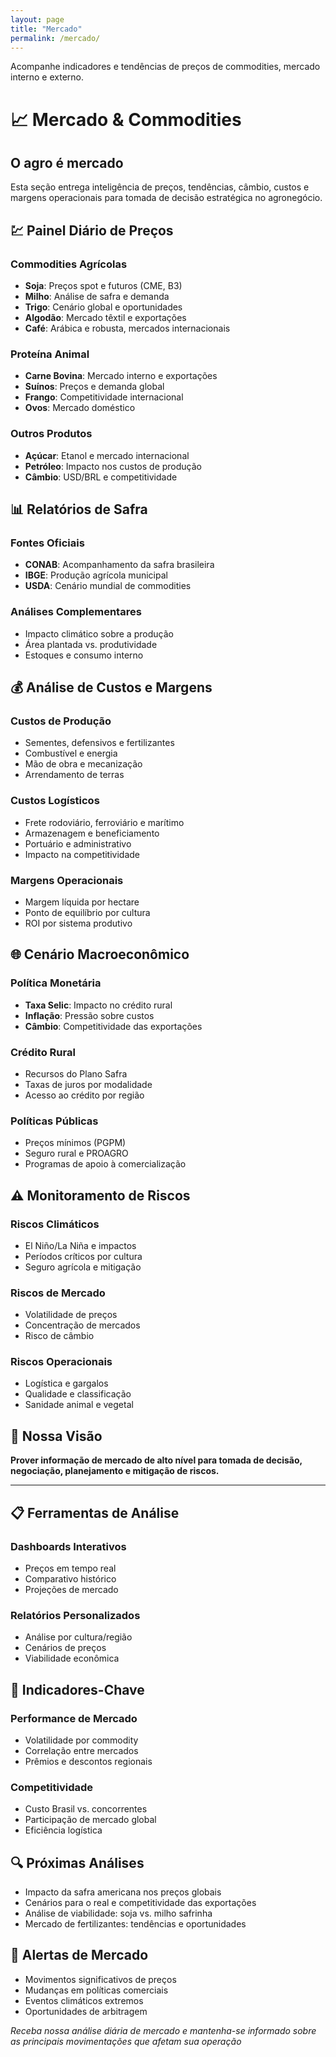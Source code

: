```yaml
---
layout: page
title: "Mercado"
permalink: /mercado/
---
```


Acompanhe indicadores e tendências de preços de commodities, mercado interno e externo.

# 📈 Mercado & Commodities

## O agro é mercado

Esta seção entrega inteligência de preços, tendências, câmbio, custos e margens operacionais para tomada de decisão estratégica no agronegócio.

## 💹 Painel Diário de Preços

### Commodities Agrícolas
- **Soja**: Preços spot e futuros (CME, B3)
- **Milho**: Análise de safra e demanda
- **Trigo**: Cenário global e oportunidades
- **Algodão**: Mercado têxtil e exportações
- **Café**: Arábica e robusta, mercados internacionais

### Proteína Animal
- **Carne Bovina**: Mercado interno e exportações
- **Suínos**: Preços e demanda global
- **Frango**: Competitividade internacional
- **Ovos**: Mercado doméstico

### Outros Produtos
- **Açúcar**: Etanol e mercado internacional
- **Petróleo**: Impacto nos custos de produção
- **Câmbio**: USD/BRL e competitividade

## 📊 Relatórios de Safra

### Fontes Oficiais
- **CONAB**: Acompanhamento da safra brasileira
- **IBGE**: Produção agrícola municipal
- **USDA**: Cenário mundial de commodities

### Análises Complementares
- Impacto climático sobre a produção
- Área plantada vs. produtividade
- Estoques e consumo interno

## 💰 Análise de Custos e Margens

### Custos de Produção
- Sementes, defensivos e fertilizantes
- Combustível e energia
- Mão de obra e mecanização
- Arrendamento de terras

### Custos Logísticos
- Frete rodoviário, ferroviário e marítimo
- Armazenagem e beneficiamento
- Portuário e administrativo
- Impacto na competitividade

### Margens Operacionais
- Margem líquida por hectare
- Ponto de equilíbrio por cultura
- ROI por sistema produtivo

## 🌐 Cenário Macroeconômico

### Política Monetária
- **Taxa Selic**: Impacto no crédito rural
- **Inflação**: Pressão sobre custos
- **Câmbio**: Competitividade das exportações

### Crédito Rural
- Recursos do Plano Safra
- Taxas de juros por modalidade
- Acesso ao crédito por região

### Políticas Públicas
- Preços mínimos (PGPM)
- Seguro rural e PROAGRO
- Programas de apoio à comercialização

## ⚠️ Monitoramento de Riscos

### Riscos Climáticos
- El Niño/La Niña e impactos
- Períodos críticos por cultura
- Seguro agrícola e mitigação

### Riscos de Mercado
- Volatilidade de preços
- Concentração de mercados
- Risco de câmbio

### Riscos Operacionais
- Logística e gargalos
- Qualidade e classificação
- Sanidade animal e vegetal

## 🌾 Nossa Visão

**Prover informação de mercado de alto nível para tomada de decisão, negociação, planejamento e mitigação de riscos.**

---

## 📋 Ferramentas de Análise

### Dashboards Interativos
- Preços em tempo real
- Comparativo histórico
- Projeções de mercado

### Relatórios Personalizados
- Análise por cultura/região
- Cenários de preços
- Viabilidade econômica

## 🎯 Indicadores-Chave

### Performance de Mercado
- Volatilidade por commodity
- Correlação entre mercados
- Prêmios e descontos regionais

### Competitividade
- Custo Brasil vs. concorrentes
- Participação de mercado global
- Eficiência logística

## 🔍 Próximas Análises
- Impacto da safra americana nos preços globais
- Cenários para o real e competitividade das exportações
- Análise de viabilidade: soja vs. milho safrinha
- Mercado de fertilizantes: tendências e oportunidades

## 📱 Alertas de Mercado
- Movimentos significativos de preços
- Mudanças em políticas comerciais
- Eventos climáticos extremos
- Oportunidades de arbitragem

*Receba nossa análise diária de mercado e mantenha-se informado sobre as principais movimentações que afetam sua operação*
